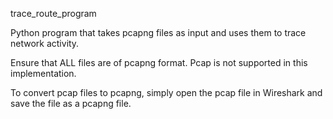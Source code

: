 trace_route_program

Python program that takes pcapng files as input and uses them to trace network activity. 



Ensure that ALL files are of pcapng format. Pcap is not supported in this implementation.


To convert pcap files to pcapng, simply open the pcap file in Wireshark
and save the file as a pcapng file. 
